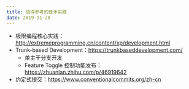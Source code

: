 ```yaml
---
title: 值得参考的技术实践
date: 2019-11-20
---
```


  - 极限编程核心实践：http://extremeprogramming.cn/content/xp/development.html
  - Trunk-based Development：https://trunkbaseddevelopment.com/
    - 单主干分支开发
    - Feature Toggle 控制功能发布：https://zhuanlan.zhihu.com/p/46919642
  - 约定式提交：https://www.conventionalcommits.org/zh-cn

